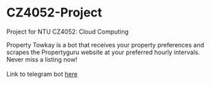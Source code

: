 # CZ4052-Project

Project for NTU CZ4052: Cloud Computing

Property Towkay is a bot that receives your property preferences and scrapes the Propertyguru website at your preferred hourly intervals.<br />
Never miss a listing now!<br />
<br />
Link to telegram bot [here](https://t.me/property_towkay_bot)
